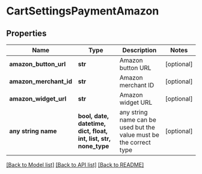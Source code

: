 # CartSettingsPaymentAmazon


## Properties
Name | Type | Description | Notes
------------ | ------------- | ------------- | -------------
**amazon_button_url** | **str** | Amazon button URL | [optional] 
**amazon_merchant_id** | **str** | Amazon merchant ID | [optional] 
**amazon_widget_url** | **str** | Amazon widget URL | [optional] 
**any string name** | **bool, date, datetime, dict, float, int, list, str, none_type** | any string name can be used but the value must be the correct type | [optional]

[[Back to Model list]](../README.md#documentation-for-models) [[Back to API list]](../README.md#documentation-for-api-endpoints) [[Back to README]](../README.md)


